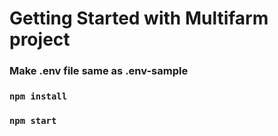 # Getting Started with Multifarm project

### Make .env file same as .env-sample

### `npm install`

### `npm start`